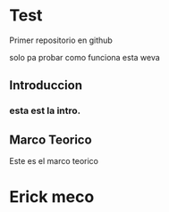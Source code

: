 # Test
Primer repositorio en github


solo pa probar como funciona esta weva

## Introduccion 

### esta est la intro.



## Marco Teorico
Este es el marco teorico
# Erick meco
